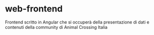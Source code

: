 # web-frontend
Frontend scritto in Angular che si occuperà della presentazione di dati e contenuti della community di Animal Crossing Italia

